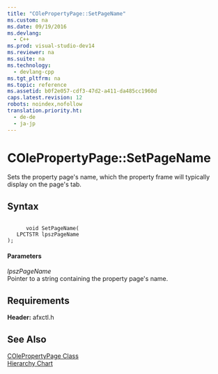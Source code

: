 ```yaml
---
title: "COlePropertyPage::SetPageName"
ms.custom: na
ms.date: 09/19/2016
ms.devlang: 
  - C++
ms.prod: visual-studio-dev14
ms.reviewer: na
ms.suite: na
ms.technology: 
  - devlang-cpp
ms.tgt_pltfrm: na
ms.topic: reference
ms.assetid: b0f2e057-cdf3-47d2-a411-da485cc1960d
caps.latest.revision: 12
robots: noindex,nofollow
translation.priority.ht: 
  - de-de
  - ja-jp
---
```

# COlePropertyPage::SetPageName
Sets the property page's name, which the property frame will typically display on the page's tab.  
  
## Syntax  
  
```  
  
      void SetPageName(  
   LPCTSTR lpszPageName   
);  
```  
  
#### Parameters  
 *lpszPageName*  
 Pointer to a string containing the property page's name.  
  
## Requirements  
 **Header:** afxctl.h  
  
## See Also  
 [COlePropertyPage Class](../vs140/COlePropertyPage-Class.md)   
 [Hierarchy Chart](../vs140/Hierarchy-Chart.md)